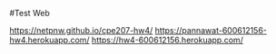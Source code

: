 #Test Web

https://netpnw.github.io/cpe207-hw4/
https://pannawat-600612156-hw4.herokuapp.com/
https://hw4-600612156.herokuapp.com/
